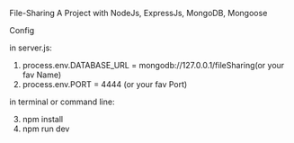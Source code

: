 File-Sharing
A Project with NodeJs, ExpressJs, MongoDB, Mongoose

Config

in server.js:
1. process.env.DATABASE_URL = mongodb://127.0.0.1/fileSharing(or your fav Name)
2. process.env.PORT = 4444 (or your fav Port)

in terminal or command line:

3. npm install
4. npm run dev

